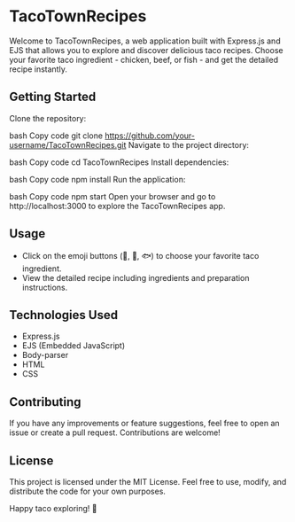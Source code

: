 # TacoTownRecipes
Welcome to TacoTownRecipes, a web application built with Express.js and EJS that allows you to explore and discover delicious taco recipes. Choose your favorite taco ingredient - chicken, beef, or fish - and get the detailed recipe instantly.

## Getting Started
Clone the repository:

bash
Copy code
git clone https://github.com/your-username/TacoTownRecipes.git
Navigate to the project directory:

bash
Copy code
cd TacoTownRecipes
Install dependencies:

bash
Copy code
npm install
Run the application:

bash
Copy code
npm start
Open your browser and go to http://localhost:3000 to explore the TacoTownRecipes app.

## Usage
* Click on the emoji buttons (🍗, 🥩, 🐟) to choose your favorite taco ingredient.
* View the detailed recipe including ingredients and preparation instructions.
## Technologies Used
* Express.js
* EJS (Embedded JavaScript)
* Body-parser
* HTML
* CSS
## Contributing
If you have any improvements or feature suggestions, feel free to open an issue or create a pull request. Contributions are welcome!

## License
This project is licensed under the MIT License. Feel free to use, modify, and distribute the code for your own purposes.

Happy taco exploring! 🌮
